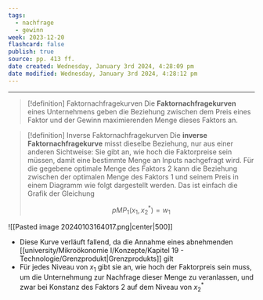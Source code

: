 ```yaml
---
tags:
  - nachfrage
  - gewinn
week: 2023-12-20
flashcard: false
publish: true
source: pp. 413 ff.
date created: Wednesday, January 3rd 2024, 4:28:09 pm
date modified: Wednesday, January 3rd 2024, 4:28:12 pm
---
```

***

> [!definition] Faktornachfragekurven
> Die **Faktornachfragekurven** eines Unternehmens geben die Beziehung zwischen dem Preis eines Faktor und der Gewinn maximierenden Menge dieses Faktors an.

> [!definition] Inverse Faktornachfragekurven
> Die **inverse Faktornachfragekurve** misst dieselbe Beziehung, nur aus einer anderen Sichtweise: Sie gibt an, wie hoch die Faktorpreise sein müssen, damit eine bestimmte Menge an Inputs nachgefragt wird. Für die gegebene optimale Menge des Faktors 2 kann die Beziehung zwischen der optimalen Menge des Faktors 1 und seinem Preis in einem Diagramm wie folgt dargestellt werden. Das ist einfach die Grafik der Gleichung
> 
> $$
> pMP_{1}(x_{1},x_{2}^{*})=w_{1}
> $$

![[Pasted image 20240103164017.png|center|500]]

- Diese Kurve verläuft fallend, da die Annahme eines abnehmenden [[university/Mikroökonomie I/Konzepte/Kapitel 19 - Technologie/Grenzprodukt|Grenzprodukts]] gilt
- Für jedes Niveau von $x_{1}$ gibt sie an, wie hoch der Faktorpreis sein muss, um die Unternehmung zur Nachfrage dieser Menge zu veranlassen, und zwar bei Konstanz des Faktors 2 auf dem Niveau von $x_{2}^{*}$

